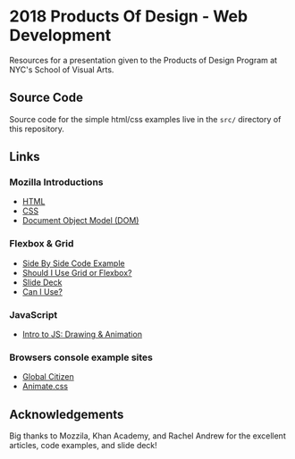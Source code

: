 # 2018 Products Of Design - Web Development

Resources for a presentation given to the Products of Design Program at NYC's School of Visual Arts.

## Source Code

Source code for the simple html/css examples live in the `src/` directory of this repository.

## Links

### Mozilla Introductions

* [HTML](https://developer.mozilla.org/en-US/docs/Learn/HTML/Introduction_to_HTML)
* [CSS](https://developer.mozilla.org/en-US/docs/Learn/CSS/Introduction_to_CSS)
* [Document Object Model (DOM)](https://developer.mozilla.org/en-US/docs/Web/API/Document_Object_Model/Introduction)

### Flexbox & Grid

* [Side By Side Code Example](https://codepen.io/rachelandrew/pen/YqqdXL)
* [Should I Use Grid or Flexbox?](https://rachelandrew.co.uk/archives/2016/03/30/should-i-use-grid-or-flexbox/)
* [Slide Deck](https://www.slideshare.net/rachelandrew/flexbox-and-grid-layout)
* [Can I Use?](https://caniuse.com/#feat=css-grid)

### JavaScript

* [Intro to JS: Drawing & Animation](https://www.khanacademy.org/computing/computer-programming/programming)

### Browsers console example sites

* [Global Citizen](https://www.globalcitizen.org/en/search/?q=education)
* [Animate.css](https://daneden.github.io/animate.css/)

## Acknowledgements

Big thanks to Mozzila, Khan Academy, and Rachel Andrew for the excellent articles, code examples, and slide deck!

